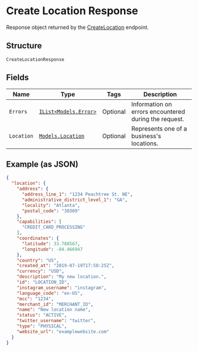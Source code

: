
# Create Location Response

Response object returned by the [CreateLocation](/doc/api/locations.md#create-location) endpoint.

## Structure

`CreateLocationResponse`

## Fields

| Name | Type | Tags | Description |
|  --- | --- | --- | --- |
| `Errors` | [`IList<Models.Error>`](/doc/models/error.md) | Optional | Information on errors encountered during the request. |
| `Location` | [`Models.Location`](/doc/models/location.md) | Optional | Represents one of a business's locations. |

## Example (as JSON)

```json
{
  "location": {
    "address": {
      "address_line_1": "1234 Peachtree St. NE",
      "administrative_district_level_1": "GA",
      "locality": "Atlanta",
      "postal_code": "30309"
    },
    "capabilities": [
      "CREDIT_CARD_PROCESSING"
    ],
    "coordinates": {
      "latitude": 33.788567,
      "longitude": -84.466947
    },
    "country": "US",
    "created_at": "2019-07-19T17:58:25Z",
    "currency": "USD",
    "description": "My new location.",
    "id": "LOCATION_ID",
    "instagram_username": "instagram",
    "language_code": "en-US",
    "mcc": "1234",
    "merchant_id": "MERCHANT_ID",
    "name": "New location name",
    "status": "ACTIVE",
    "twitter_username": "twitter",
    "type": "PHYSICAL",
    "website_url": "examplewebsite.com"
  }
}
```


